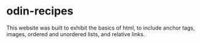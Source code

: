 # odin-recipes
This website was built to exhibit the basics of html, to include anchor tags, images, ordered and unordered lists, and relative links.